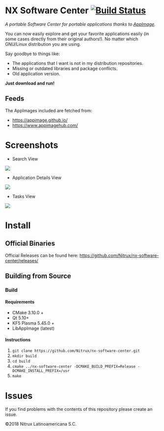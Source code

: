 # NX Software Center [![Build Status](https://travis-ci.org/Nitrux/nx-software-center.svg?branch=master)](https://travis-ci.org/Nitrux/nx-software-center)

_A portable Software Center for portable applications thanks to [AppImage](https://appimage.org/)._

You can now easily explore and get your favorite applications easily (in some cases directly from their original authors!). No matter which GNU/Linux distribution you are using.

Say goodbye to things like:
 * The applications that I want is not in my distribution repositories.
 * Missing or outdated libraries and package conflicts.
 * Old application version.

**Just download and run!**

## Feeds
The AppImages included are fetched from:
* https://appimage.github.io/
* https://www.appimagehub.com/

# Screenshots

 * Search View
 
![](https://user-images.githubusercontent.com/1138094/39208689-58d3ae84-47c9-11e8-83a9-28d89a6f2cbb.png)

 * Application Details View
 
![](https://user-images.githubusercontent.com/1138094/39208724-6d128f5a-47c9-11e8-90e3-d41472374406.png)

 * Tasks View
 
![](https://user-images.githubusercontent.com/1138094/39208748-7978ded4-47c9-11e8-98c4-5dffeaf5ee0d.png)

# Install

## Official Binaries
Official Releases can be found here: https://github.com/Nitrux/nx-software-center/releases/

## Building from Source
### Build
#### Requirements
 * CMake 3.10.0 +
 * Qt 5.10+
 * KF5 Plasma 5.45.0 +
 * LibAppImage (latest)
 
#### Instructions
 1. `git clone https://github.com/Nitrux/nx-software-center.git` 
 1. `mkdir build`
 1. `cd build`
 1. `cmake ../nx-software-center -DCMAKE_BUILD_PREFIX=Release -DCMAKE_INSTALL_PREFIX=/usr`
 1. `make`

# Issues
If you find problems with the contents of this repository please create an issue.

©2018 Nitrux Latinoamericana S.C.
